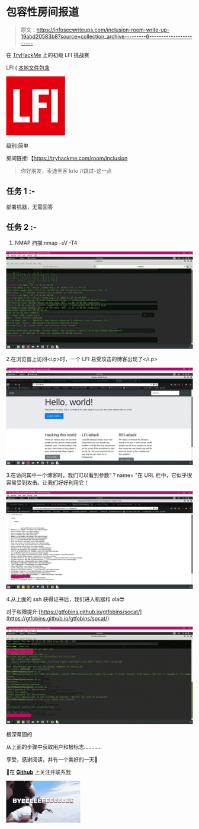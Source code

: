 # 包容性房间报道

> 原文：<https://infosecwriteups.com/inclusion-room-write-up-19abd20583b8?source=collection_archive---------6----------------------->

在 [TryHackMe](https://tryhackme.com) 上的初级 LFI 挑战赛

LFI ( [本地文件包含](https://en.wikipedia.org/wiki/File_inclusion_vulnerability)

![](img/b091602e84ed920ed5d2b7c61104eb4c.png)

级别:简单

房间链接:【https://tryhackme.com/room/inclusion 

> 你好朋友，索迪黑客 krlo //跳过-这一点

## 任务 1 :-

部署机器，无需回答

## **任务 2 :-**

1.  NMAP 扫描:nmap -sV -T4

![](img/2f80fa49a948b0f602c1a6abb0e3fda0.png)

2.在浏览器上访问<i.p>时，一个 LFI 易受攻击的博客出现了</i.p>

![](img/4b7b42eaa0ca3a9729c73cacd5aa97d3.png)

3.在访问其中一个博客时，我们可以看到参数“？name= "在 URL 栏中，它似乎很容易受到攻击。让我们好好利用它！

![](img/ebe8e9fe5f9b11c66edaaa80ef406a30.png)

4.从上面的 ssh 获得证书后，我们进入机器和 ola😎

对于权限提升:[https://gtfobins.github.io/gtfobins/socat/](https://gtfobins.github.io/gtfobins/socat/)

![](img/df23ffac7cc6f1a5a91b5f814602b6ab.png)

根深蒂固的

从上面的步骤中获取用户和根标志…………

享受，感谢阅读，并有一个美好的一天🍺

👋在 [**Github**](https://github.com/547y4m) 上关注并联系我

![](img/e33f3b784954bbe93f40132a2db92c95.png)
